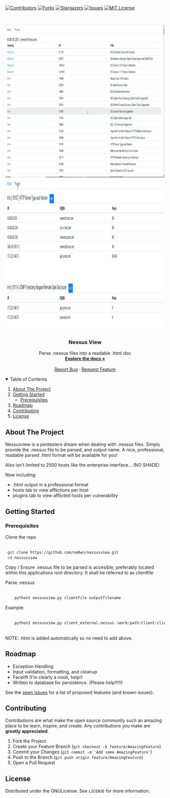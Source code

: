 <!-- PROJECT SHIELDS -->
<!--
*** I'm using markdown "reference style" links for readability.
*** Reference links are enclosed in brackets [ ] instead of parentheses ( ).
*** See the bottom of this document for the declaration of the reference variables
*** for contributors-url, forks-url, etc. This is an optional, concise syntax you may use.
*** https://www.markdownguide.org/basic-syntax/#reference-style-links
-->
[![Contributors][contributors-shield]][contributors-url]
[![Forks][forks-shield]][forks-url]
[![Stargazers][stars-shield]][stars-url]
[![Issues][issues-shield]][issues-url]
[![MIT License][license-shield]][license-url]



<!-- PROJECT LOGO -->
<br />
<p align="center">
  <a href="https://github.com/ne0wn/nessusview">
    <img src="images/nessusview1.png" alt="nessusview" width="800" height="480">
    <img src="images/nessusview2.png" alt="nessusview" width="800" height="480">
  </a>

  <h3 align="center">Nessus View</h3>

  <p align="center">
    Parse .nessus files into a readable .html doc
    <br />
    <a href="https://github.com/ne0wn/nessusview"><strong>Explore the docs »</strong></a>
    <br />
    <br />
    <a href="https://github.com/ne0wn/nessusview/issues">Report Bug</a>
    ·
    <a href="https://github.com/ne0wn/nessusview/issues">Request Feature</a>
  </p>
</p>



<!-- TABLE OF CONTENTS -->
<details open="open">
  <summary>Table of Contents</summary>
  <ol>
    <li>
      <a href="#about-the-project">About The Project</a>
    </li>
    <li>
      <a href="#getting-started">Getting Started</a>
      <ul>
        <li><a href="#prerequisites">Prerequisites</a></li>
      </ul>
    </li>
    <li><a href="#roadmap">Roadmap</a></li>
    <li><a href="#contributing">Contributing</a></li>
    <li><a href="#license">License</a></li>
  </ol>
</details>



<!-- ABOUT THE PROJECT -->
## About The Project

Nessusview is a pentesters dream when dealing with .nessus files. Simply provide the .nessus file to be parsed, and output name.
A nice, professional, readable parsed .html format will be available for you! 

Also isn't limited to 2500 hosts like the enterprise interface... (NO SHADE)

Now including:
* .html output in a professional format
* hosts tab to view afflictions per host
* plugins tab to view afflicted hosts per vulnerability


<!-- GETTING STARTED -->
## Getting Started

### Prerequisites

Clone the repo
   ```sh

    git clone https://github.com/ne0wn/nessusview.git
    cd nessusview
   ```
Copy / Ensure .nessus file to be parsed is accesible, preferably located
within this applications root directory. It shall be referred to as clientfile

Parse .nessus
```py

    python3 nessusview.py clientfile outputfilename

```

Example:
```py

    python3 nessusview.py client_external.nessus /work/path/client/client_external_report
    
```
NOTE: .html is added automatically so no need to add above.

<!-- ROADMAP -->
## Roadmap

* Exception Handling
* Input validation, formatting, and cleanup
* Facelift (I'm clearly a noob, help!)
* Written to database for persistence. (Please help!!!!!)


See the [open issues](https://github.com/ne0wn/nessusview/issues) for a list of proposed features (and known issues).



<!-- CONTRIBUTING -->
## Contributing

Contributions are what make the open source community such an amazing place to be learn, inspire, and create. Any contributions you make are **greatly appreciated**.

1. Fork the Project
2. Create your Feature Branch (`git checkout -b feature/AmazingFeature`)
3. Commit your Changes (`git commit -m 'Add some AmazingFeature'`)
4. Push to the Branch (`git push origin feature/AmazingFeature`)
5. Open a Pull Request



<!-- LICENSE -->
## License

Distributed under the GNULicense. See `LICENSE` for more information.



<!-- MARKDOWN LINKS & IMAGES -->
<!-- https://www.markdownguide.org/basic-syntax/#reference-style-links -->
[contributors-shield]: https://img.shields.io/github/contributors/ne0wn/nessusview.svg?style=for-the-badge
[contributors-url]: https://github.com/ne0wn/nessusview/graphs/contributors
[forks-shield]: https://img.shields.io/github/forks/ne0wn/nessusview.svg?style=for-the-badge
[forks-url]: https://github.com/ne0wn/nessusview/network/members
[stars-shield]: https://img.shields.io/github/stars/ne0wn/nessusview.svg?style=for-the-badge
[stars-url]: https://github.com/ne0wn/nessusview/stargazers
[issues-shield]: https://img.shields.io/github/issues/ne0wn/nessusview.svg?style=for-the-badge
[issues-url]: https://github.com/ne0wn/nessusview/issues
[license-shield]: https://img.shields.io/github/license/ne0wn/nessusview.svg?style=for-the-badge
[license-url]: https://github.com/ne0wn/nessusview/blob/master/LICENSE.txt
[product-screenshot]: images/home.png

